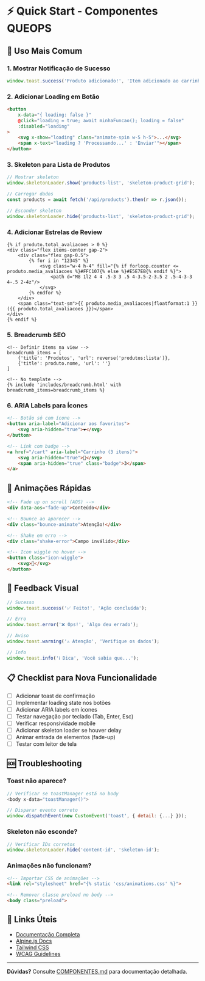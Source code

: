 # ⚡ Quick Start - Componentes QUEOPS

## 🎯 Uso Mais Comum

### 1. Mostrar Notificação de Sucesso

```javascript
window.toast.success('Produto adicionado!', 'Item adicionado ao carrinho');
```

### 2. Adicionar Loading em Botão

```html
<button 
    x-data="{ loading: false }"
    @click="loading = true; await minhaFuncao(); loading = false"
    :disabled="loading"
>
    <svg x-show="loading" class="animate-spin w-5 h-5">...</svg>
    <span x-text="loading ? 'Processando...' : 'Enviar'"></span>
</button>
```

### 3. Skeleton para Lista de Produtos

```javascript
// Mostrar skeleton
window.skeletonLoader.show('products-list', 'skeleton-product-grid');

// Carregar dados
const products = await fetch('/api/products').then(r => r.json());

// Esconder skeleton
window.skeletonLoader.hide('products-list', 'skeleton-product-grid');
```

### 4. Adicionar Estrelas de Review

```django
{% if produto.total_avaliacoes > 0 %}
<div class="flex items-center gap-2">
    <div class="flex gap-0.5">
        {% for i in "12345" %}
            <svg class="w-4 h-4" fill="{% if forloop.counter <= produto.media_avaliacoes %}#FFC107{% else %}#E5E7EB{% endif %}">
                <path d="M8 1l2 4 4 .5-3 3 .5 4-3.5-2-3.5 2 .5-4-3-3 4-.5 2-4z"/>
            </svg>
        {% endfor %}
    </div>
    <span class="text-sm">{{ produto.media_avaliacoes|floatformat:1 }} ({{ produto.total_avaliacoes }})</span>
</div>
{% endif %}
```

### 5. Breadcrumb SEO

```django
<!-- Definir items na view -->
breadcrumb_items = [
    {'title': 'Produtos', 'url': reverse('produtos:lista')},
    {'title': produto.nome, 'url': ''}
]

<!-- No template -->
{% include 'includes/breadcrumb.html' with breadcrumb_items=breadcrumb_items %}
```

### 6. ARIA Labels para Ícones

```html
<!-- Botão só com ícone -->
<button aria-label="Adicionar aos favoritos">
    <svg aria-hidden="true">❤️</svg>
</button>

<!-- Link com badge -->
<a href="/cart" aria-label="Carrinho (3 itens)">
    <svg aria-hidden="true">🛒</svg>
    <span aria-hidden="true" class="badge">3</span>
</a>
```

## 🎨 Animações Rápidas

```html
<!-- Fade up on scroll (AOS) -->
<div data-aos="fade-up">Conteúdo</div>

<!-- Bounce ao aparecer -->
<div class="bounce-animate">Atenção!</div>

<!-- Shake em erro -->
<div class="shake-error">Campo inválido</div>

<!-- Icon wiggle no hover -->
<button class="icon-wiggle">
    <svg>🔔</svg>
</button>
```

## 🚨 Feedback Visual

```javascript
// Sucesso
window.toast.success('✅ Feito!', 'Ação concluída');

// Erro
window.toast.error('❌ Ops!', 'Algo deu errado');

// Aviso
window.toast.warning('⚠️ Atenção', 'Verifique os dados');

// Info
window.toast.info('ℹ️ Dica', 'Você sabia que...');
```

## 📋 Checklist para Nova Funcionalidade

- [ ] Adicionar toast de confirmação
- [ ] Implementar loading state nos botões
- [ ] Adicionar ARIA labels em ícones
- [ ] Testar navegação por teclado (Tab, Enter, Esc)
- [ ] Verificar responsividade mobile
- [ ] Adicionar skeleton loader se houver delay
- [ ] Animar entrada de elementos (fade-up)
- [ ] Testar com leitor de tela

## 🆘 Troubleshooting

### Toast não aparece?
```javascript
// Verificar se toastManager está no body
<body x-data="toastManager()">

// Disparar evento correto
window.dispatchEvent(new CustomEvent('toast', { detail: {...} }));
```

### Skeleton não esconde?
```javascript
// Verificar IDs corretos
window.skeletonLoader.hide('content-id', 'skeleton-id');
```

### Animações não funcionam?
```html
<!-- Importar CSS de animações -->
<link rel="stylesheet" href="{% static 'css/animations.css' %}">

<!-- Remover classe preload no body -->
<body class="preload">
```

## 🔗 Links Úteis

- [Documentação Completa](./COMPONENTES.md)
- [Alpine.js Docs](https://alpinejs.dev)
- [Tailwind CSS](https://tailwindcss.com)
- [WCAG Guidelines](https://www.w3.org/WAI/WCAG21/quickref/)

---

**Dúvidas?** Consulte [COMPONENTES.md](./COMPONENTES.md) para documentação detalhada.
